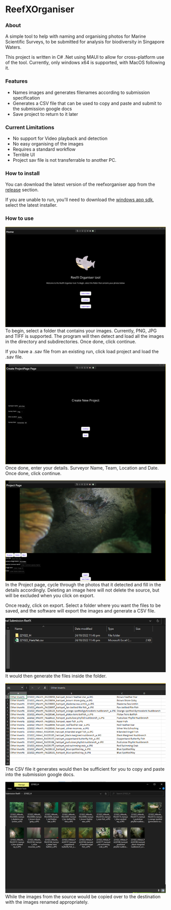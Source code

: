 # ReefXOrganiser

### About
A simple tool to help with naming and organising photos for Marine Scientific Surveys, to be submitted for analysis for biodiversity in Singapore Waters.

This project is written in C# .Net using MAUI to allow for cross-platform use of the tool. Currently, only windows x64 is supported, with MacOS following it.

### Features
- Names images and generates filenames according to submission specification
- Generates a CSV file that can be used to copy and paste and submit to the submission google docs
- Save project to return to it later

### Current Limitations
- No support for Video playback and detection
- No easy organising of the images
- Requires a standard workflow
- Terrible UI
- Project sav file is not transferrable to another PC.

### How to install
You can download the latest version of the reefxorganiser app from the [release](https://github.com/harizyet/ReefXOrganiser/releases) section.

If you are unable to run, you'll need to download the [windows app sdk](https://learn.microsoft.com/en-us/windows/apps/windows-app-sdk/downloads "windows app sdk"), select the latest installer.

### How to use
![](https://github.com/harizyet/ReefXOrganiser/blob/main/README-IMG/menu.png?raw=true)
To begin, select a folder that contains your images. Currently, PNG, JPG and TIFF is supported. The program will then detect and load all the images in the directory and subdirectories. Once done, click continue.

If you have a .sav file from an existing run, click load project and load the .sav file.

![](https://github.com/harizyet/ReefXOrganiser/blob/main/README-IMG/createproject.png?raw=true)
Once done, enter your details. Surveyor Name, Team, Location and Date. Once done, click continue.

![](https://github.com/harizyet/ReefXOrganiser/blob/main/README-IMG/project.png?raw=true)
In the Project page, cycle through the photos that it detected and fill in the details accordingly. Deleting an image here will not delete the source, but will be excluded when you click on export.

Once ready, click on export. Select a folder where you want the files to be saved, and the software will export the images and generate a CSV file.

![](https://github.com/harizyet/ReefXOrganiser/blob/main/README-IMG/exportfolder.png?raw=true)
It would then generate the files inside the folder.

![](https://github.com/harizyet/ReefXOrganiser/blob/main/README-IMG/csvfile.png?raw=true)
The CSV file it generates would then be sufficient for you to copy and paste into the submission google docs.

![](https://github.com/harizyet/ReefXOrganiser/blob/main/README-IMG/exportimagefolder.png?raw=true)
While the images from the source would be copied over to the destination with the images renamed appropriately.
